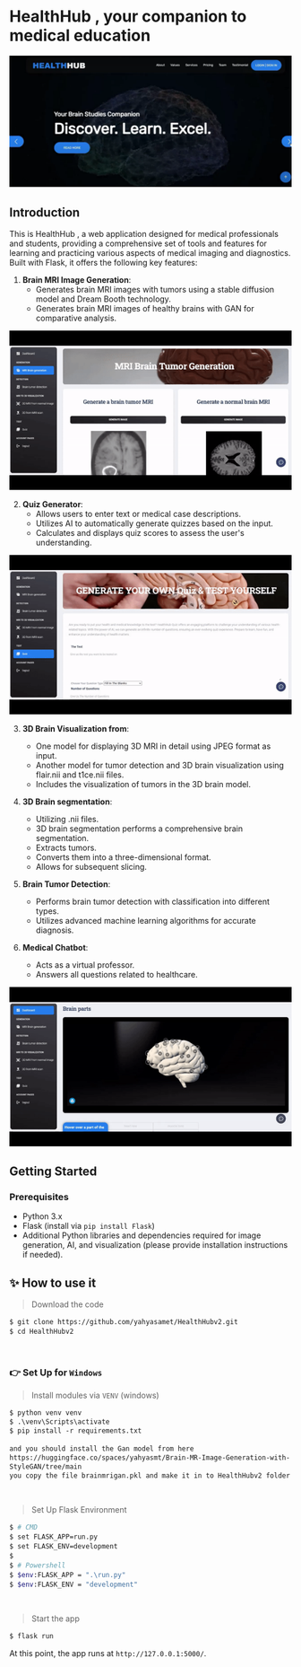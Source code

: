 # HealthHub , your companion to medical education

![App Screenshot](image.png)

## Introduction

This is HealthHub , a web application designed for medical professionals and students, providing a comprehensive set of tools and features for learning and practicing various aspects of medical imaging and diagnostics. Built with Flask, it offers the following key features:

1. **Brain MRI Image Generation**:
    - Generates brain MRI images with tumors using a stable diffusion model and Dream Booth technology.
    - Generates brain MRI images of healthy brains with GAN for comparative analysis.
   
![mri image generator](apps/static/assets_old/mdl/ezgif.com-video-to-gif.gif)

2. **Quiz Generator**:
    - Allows users to enter text or medical case descriptions.
    - Utilizes AI to automatically generate quizzes based on the input.
    - Calculates and displays quiz scores to assess the user's understanding.
  
![mri image generator](apps/static/assets_old/mdl/quiz_gif.gif)


3. **3D Brain Visualization from**:
    - One model for displaying 3D MRI in detail using JPEG format as input.
    - Another model for tumor detection and 3D brain visualization using flair.nii and t1ce.nii files.
    - Includes the visualization of tumors in the 3D brain model.

4. **3D Brain segmentation**:
    - Utilizing .nii files.
    - 3D brain segmentation performs a comprehensive brain segmentation.
    - Extracts tumors.
    - Converts them into a three-dimensional format.
    - Allows for subsequent slicing.

5. **Brain Tumor Detection**:
    - Performs brain tumor detection with classification into different types.
    - Utilizes advanced machine learning algorithms for accurate diagnosis.

6. **Medical Chatbot**:
    - Acts as a virtual professor.
    - Answers all questions related to healthcare.

![mri image generator](apps/static/assets_old/mdl/chat_gif.gif)
## Getting Started

### Prerequisites

- Python 3.x
- Flask (install via `pip install Flask`)
- Additional Python libraries and dependencies required for image generation, AI, and visualization (please provide installation instructions if needed).

## ✨ How to use it

> Download the code 

```bash
$ git clone https://github.com/yahyasamet/HealthHubv2.git
$ cd HealthHubv2
```

<br />

### 👉 Set Up for `Windows` 

> Install modules via `VENV` (windows) 

```
$ python venv venv
$ .\venv\Scripts\activate
$ pip install -r requirements.txt

and you should install the Gan model from here https://huggingface.co/spaces/yahyasmt/Brain-MR-Image-Generation-with-StyleGAN/tree/main
you copy the file brainmrigan.pkl and make it in to HealthHubv2 folder
```

<br />

> Set Up Flask Environment

```bash
$ # CMD 
$ set FLASK_APP=run.py
$ set FLASK_ENV=development
$
$ # Powershell
$ $env:FLASK_APP = ".\run.py"
$ $env:FLASK_ENV = "development"
```

<br />

> Start the app

```bash
$ flask run
```

At this point, the app runs at `http://127.0.0.1:5000/`. 

<br />

